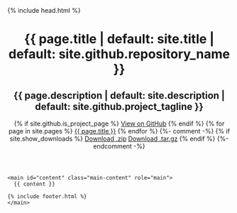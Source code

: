 <!DOCTYPE html>
<html lang="{{ site.lang | default: "cs-CZ" }}">
  {% include head.html %}
  <body>
    <header class="page-header" role="banner">
        <h1 class="project-name">
        {{ page.title | default: site.title | default: site.github.repository_name }}</h1>
        <h2 class="project-tagline">{{ page.description | default: site.description | default: site.github.project_tagline }}</h2>
        {% if site.github.is_project_page %}
            <a href="{{ site.github.repository_url }}" class="btn btn-info">View on GitHub</a>
        {% endif %}
        {% for page in site.pages %}
            <a href=/LittleRatura/{{ page.filename }} class="btn">{{ page.title }}</a>
        {% endfor %}
        {%- comment -%} {% if site.show_downloads %}
            <a href="{{ site.github.zip_url }}" class="btn">Download .zip</a>
            <a href="{{ site.github.tar_url }}" class="btn">Download .tar.gz</a>
        {% endif %} {%- endcomment -%}
    </header>

    <main id="content" class="main-content" role="main">
      {{ content }}

    {% include footer.html %}
    </main>

  </body>
</html>
